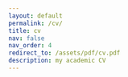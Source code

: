 ```yaml
---
layout: default
permalink: /cv/
title: cv
nav: false
nav_order: 4
redirect_to: /assets/pdf/cv.pdf
description: my academic CV
---
```

